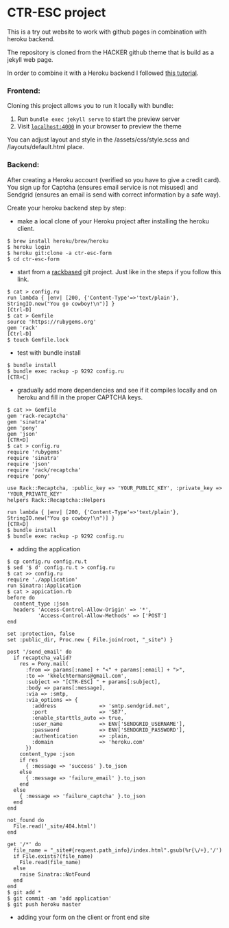 # CTR-ESC project

This is a try out website to work with github pages in combination with heroku backend.

The repository is cloned from the HACKER github theme that is build as a jekyll web page.

In order to combine it with a Heroku backend I followed [this tutorial](https://coderwall.com/p/8lq1ba/how-to-create-a-contact-form-for-a-github-pages-served-jekyll-website).

### Frontend:

Cloning this project allows you to run it locally with bundle:
1. Run `bundle exec jekyll serve` to start the preview server
2. Visit [`localhost:4000`](http://localhost:4000) in your browser to preview the theme

You can adjust layout and style in the /assets/css/style.scss and /layouts/default.html place.

### Backend:

After creating a Heroku account (verified so you have to give a credit card). You sign up for Captcha (ensures email service is not misused) and Sendgrid (ensures an email is send with correct information by a safe way).

Create your heroku backend step by step:

* make a local clone of your Heroku project after installing the heroku client.

```
$ brew install heroku/brew/heroku
$ heroku login
$ heroku git:clone -a ctr-esc-form
$ cd ctr-esc-form
```

* start from a [rackbased](https://devcenter.heroku.com/articles/rack) git project. Just like in the steps if you follow this link.

```
$ cat > config.ru
run lambda { |env| [200, {'Content-Type'=>'text/plain'}, StringIO.new("You go cowboy!\n")] }
[Ctrl-D]
$ cat > Gemfile
source 'https://rubygems.org'
gem 'rack'
[Ctrl-D]
$ touch Gemfile.lock
```

* test with bundle install

```
$ bundle install
$ bundle exec rackup -p 9292 config.ru
[CTR+C]
```

* gradually add more dependencies and see if it compiles locally and on heroku and fill in the proper CAPTCHA keys.

```
$ cat >> Gemfile
gem 'rack-recaptcha'
gem 'sinatra'
gem 'pony'
gem 'json'
[CTR+D]
$ cat > config.ru
require 'rubygems'
require 'sinatra'
require 'json'
require 'rack/recaptcha'
require 'pony'

use Rack::Recaptcha, :public_key => 'YOUR_PUBLIC_KEY', :private_key => 'YOUR_PRIVATE_KEY'
helpers Rack::Recaptcha::Helpers

run lambda { |env| [200, {'Content-Type'=>'text/plain'}, StringIO.new("You go cowboy!\n")] }
[CTR+D]
$ bundle install
$ bundle exec rackup -p 9292 config.ru
```

* adding the application

```
$ cp config.ru config.ru.t
$ sed '$ d' config.ru.t > config.ru
$ cat >> config.ru
require './application'
run Sinatra::Application
$ cat > appication.rb
before do
  content_type :json
  headers 'Access-Control-Allow-Origin' => '*',
          'Access-Control-Allow-Methods' => ['POST']
end

set :protection, false
set :public_dir, Proc.new { File.join(root, "_site") }

post '/send_email' do
  if recaptcha_valid?
    res = Pony.mail(
      :from => params[:name] + "<" + params[:email] + ">",
      :to => 'kkelchtermans@gmail.com',
      :subject => "[CTR-ESC] " + params[:subject],
      :body => params[:message],
      :via => :smtp,
      :via_options => {
        :address              => 'smtp.sendgrid.net',
        :port                 => '587',
        :enable_starttls_auto => true,
        :user_name            => ENV['SENDGRID_USERNAME'],
        :password             => ENV['SENDGRID_PASSWORD'],
        :authentication       => :plain,
        :domain               => 'heroku.com'
      })
    content_type :json
    if res
      { :message => 'success' }.to_json
    else
      { :message => 'failure_email' }.to_json
    end
  else
    { :message => 'failure_captcha' }.to_json
  end
end

not_found do
  File.read('_site/404.html')
end

get '/*' do
  file_name = "_site#{request.path_info}/index.html".gsub(%r{\/+},'/')
  if File.exists?(file_name)
    File.read(file_name)
  else
    raise Sinatra::NotFound
  end
end
$ git add *
$ git commit -am 'add application'
$ git push heroku master
```

* adding your form on the client or front end site

```

```


